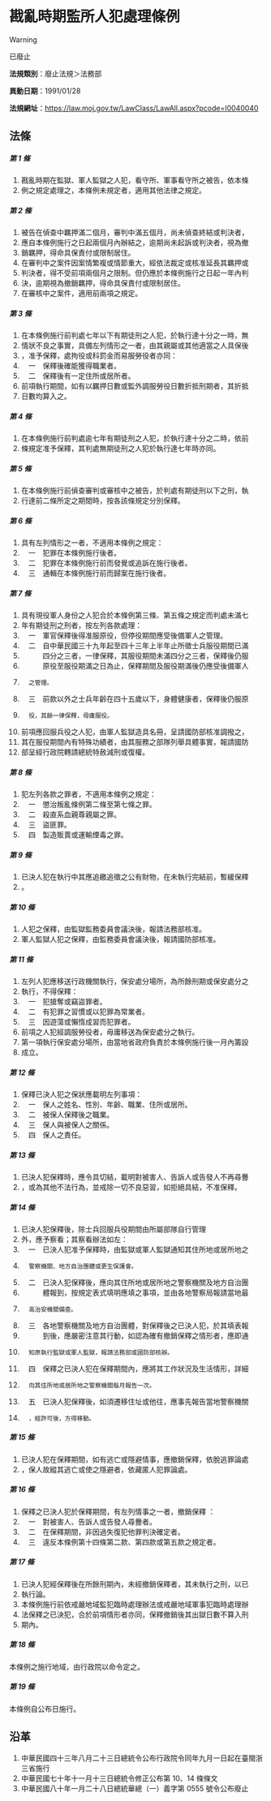 # 戡亂時期監所人犯處理條例


> [!WARNING]
> 已廢止


**法規類別**：廢止法規＞法務部

**異動日期**：1991/01/28  

**法規網址**：https://law.moj.gov.tw/LawClass/LawAll.aspx?pcode=I0040040



## 法條
##### 第 1 條
1. 戡亂時期在監獄、軍人監獄之人犯，看守所、軍事看守所之被告，依本條
1. 例之規定處理之，本條例未規定者，適用其他法律之規定。

##### 第 2 條
1. 被告在偵查中羈押滿二個月，審判中滿五個月，尚未偵查終結或判決者，
1. 應自本條例施行之日起兩個月內辦結之，逾期尚未起訴或判決者，視為撤
1. 銷羈押，得命具保責付或限制居住。
1. 在審判中之案件因案情繁複或情節重大，經依法裁定或核准延長其羈押或
1. 判決者，得不受前項兩個月之限制。但仍應於本條例施行之日起一年內判
1. 決，逾期視為撤銷羈押，得命具保責付或限制居住。
1. 在審核中之案件，適用前兩項之規定。

##### 第 3 條
1. 在本條例施行前判處七年以下有期徒刑之人犯，於執行達十分之一時，無
1. 情狀不良之事實，具備左列情形之一者，由其親屬或其他適當之人具保後
1. ，准予保釋，處拘役或科罰金而易服勞役者亦同：
1. 　一　保釋後確能獲得職業者。
1. 　二　保釋後有一定住所或居所者。
1. 前項執行期間，如有以羈押日數或監外調服勞役日數折抵刑期者，其折抵
1. 日數均算入之。

##### 第 4 條
1. 在本條例施行前判處逾七年有期徒刑之人犯，於執行達十分之二時，依前
1. 條規定准予保釋，其判處無期徒刑之人犯於執行達七年時亦同。

##### 第 5 條
1. 在本條例施行前偵查審判或審核中之被告，於判處有期徒刑以下之刑，執
1. 行達前二條所定之期間時，按各該條規定分別保釋。

##### 第 6 條
1. 具有左列情形之一者，不適用本條例之規定：
1. 　一　犯罪在本條例施行後者。
1. 　二　犯罪在本條例施行前而發覺或追訴在施行後者。
1. 　三　通輯在本條例施行前而歸案在施行後者。

##### 第 7 條
1. 具有現役軍人身份之人犯合於本條例第三條、第五條之規定而判處未滿七
1. 年有期徒刑之刑者，按左列各款處理：
1. 　一　軍官保釋後得准服原役，但停役期間應受後備軍人之管理。
1. 　二　自中華民國三十九年起至四十三年上半年止所徵士兵服役期間已滿
1. 　　　四分之三者，一律保釋，其服役期間未滿四分之三者，保釋後仍服
1. 　　　原役至服役期滿之日為止，保釋期間及服役期滿後仍應受後備軍人
1.       之管理。
1. 　三　前款以外之士兵年齡在四十五歲以下，身體健康者，保釋後仍服原
1.       役，其餘一律保釋，毋庸服役。
1. 前項應回服兵役之人犯，由軍人監獄造具名冊，呈請國防部核准調撥之，
1. 其在服役期間內有特殊功績者，由其服務之部隊列舉具體事實，報請國防
1. 部呈經行政院轉請總統特赦減刑或復權。

##### 第 8 條
1. 犯左列各款之罪者，不適用本條例之規定：
1. 　一　懲治叛亂條例第二條至第七條之罪。
1. 　二　殺直系血親尊親屬之罪。
1. 　三　盜匪罪。
1. 　四　製造販賣或運輸煙毒之罪。

##### 第 9 條
1. 已決人犯在執行中其應追繳追徵之公有財物，在未執行完結前，暫緩保釋
1. 。

##### 第 10 條
1. 人犯之保釋，由監獄監務委員會議決後，報請法務部核准。
1. 軍人監獄人犯之保釋，由監務委員會議決後，報請國防部核准。

##### 第 11 條
1. 左列人犯應移送行政機關執行，保安處分場所，為所餘刑期或保安處分之
1. 執行，不得保釋：
1. 　一　犯搶奪或竊盜罪者。
1. 　二　有犯罪之習慣或以犯罪為常業者。
1. 　三　因遊蕩或懶惰成習而犯罪者。
1. 前項之人犯經調服勞役者，毋庸移送為保安處分之執行。
1. 第一項執行保安處分場所，由當地省政府負責於本條例施行後一月內籌設
1. 成立。

##### 第 12 條
1. 保釋已決人犯之保狀應載明左列事項：
1. 　一　保人之姓名、性別、年齡、職業、住所或居所。
1. 　二　被保人保釋後之職業。
1. 　三　保人與被保人之關係。
1. 　四　保人之責任。

##### 第 13 條
1. 已決人犯保釋時，應令具切結，載明對被害人、告訴人或告發人不再尋釁
1. ，或為其他不法行為，並戒除一切不良惡習，如拒絕具結，不准保釋。

##### 第 14 條
1. 已決人犯保釋後，除士兵回服兵役期間由所屬部隊自行管理
1. 外，應予察看；其察看辦法如左：
1. 　一　已決人犯准予保釋時，由監獄或軍人監獄通知其住所地或居所地之
1.       警察機關、地方自治團體或更生保護會。
1. 　二　已決人犯保釋後，應向其住所地或居所地之警察機關及地方自治團
1. 　　　體報到，按規定表式填明應填之事項，並由各地警察局報請當地最
1.       高治安機關備查。
1. 　三　各地警察機關及地方自治團體，對保釋後之已決人犯，於其填表報
1. 　　　到後，應嚴密注意其行動，如認為確有撤銷保釋之情形者，應即通
1.       知原執行監獄或軍人監獄，報請法務部或國防部核辦。
1. 　四　保釋之已決人犯在保釋期間內，應將其工作狀況及生活情形，詳細
1.       向其住所地或居所地之警察機關每月報告一次。
1. 　五　已決人犯保釋後，如須遷移住址或他往，應事先報告當地警察機關
1.       ，經許可後，方得移動。

##### 第 15 條
1. 已決人犯在保釋期間，如有逃亡或隱避情事，應撤銷保釋，依脫逃罪論處
1. ，保人故縱其逃亡或使之隱避者，依藏匿人犯罪論處。

##### 第 16 條
1. 保釋之已決人犯於保釋期間，有左列情事之一者，撤銷保釋 ：
1. 　一　對被害人、告訴人或告發人尋釁者。
1. 　二　在保釋期間，非因過失復犯他罪判決確定者。
1. 　三　違反本條例第十四條第二款、第四款或第五款之規定者。

##### 第 17 條
1. 已決人犯經保釋後在所餘刑期內，未經撤銷保釋者，其未執行之刑，以已
1. 執行論。
1. 本條例施行前依戒嚴地域監犯臨時處理辦法或戒嚴地域軍事犯臨時處理辦
1. 法保釋之已決犯，合於前項情形者亦同，保釋撤銷後其出獄日數不算入刑
1. 期內。

##### 第 18 條
本條例之施行地域，由行政院以命令定之。

##### 第 19 條
本條例自公布日施行。

## 沿革
1. 中華民國四十三年八月二十三日總統令公布行政院令同年九月一日起在臺閩浙三省施行
1. 中華民國七十年十一月十三日總統令修正公布第 10、14 條條文
1. 中華民國八十年一月二十八日總統華總（一）義字第 0555 號令公布廢止

